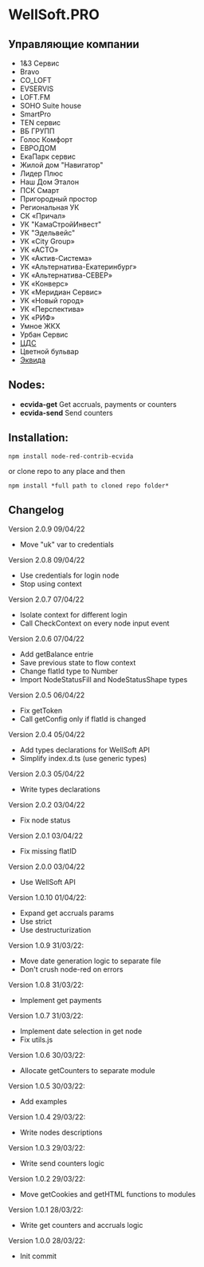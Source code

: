 # WellSoft.PRO

## Управляющие компании

-   1&3 Сервис
-   Bravo
-   CO_LOFT
-   EVSERVIS
-   LOFT.FM
-   SOHO Suite house
-   SmartPro
-   TEN сервис
-   ВБ ГРУПП
-   Голос Комфорт
-   ЕВРОДОМ
-   ЕкаПарк сервис
-   Жилой дом "Навигатор"
-   Лидер Плюс
-   Наш Дом Эталон
-   ПСК Смарт
-   Пригородный простор
-   Региональная УК
-   СК «Причал»
-   УК "КамаСтройИнвест"
-   УК "Эдельвейс"
-   УК «City Group»
-   УК «АСТО»
-   УК «Актив-Система»
-   УК «Альтернатива-Екатеринбург»
-   УК «Альтернатива-СЕВЕР»
-   УК «Конверс»
-   УК «Меридиан Сервис»
-   УК «Новый город»
-   УК «Перспектива»
-   УК «РИФ»
-   Умное ЖКХ
-   Урбан Сервис
-   [ЦДС](https://lk.cds-home.ru)
-   Цветной бульвар
-   [Эквида](https://lkabinet.online)

## Nodes:

-   **ecvida-get** Get accruals, payments or counters
-   **ecvida-send** Send counters

## Installation:

```
npm install node-red-contrib-ecvida
```

or clone repo to any place and then

```
npm install *full path to cloned repo folder*
```

## Changelog

Version 2.0.9 09/04/22

-   Move "uk" var to credentials

Version 2.0.8 09/04/22

-   Use credentials for login node
-   Stop using context

Version 2.0.7 07/04/22

-   Isolate context for different login
-   Call CheckContext on every node input event

Version 2.0.6 07/04/22

-   Add getBalance entrie
-   Save previous state to flow context
-   Change flatId type to Number
-   Import NodeStatusFill and NodeStatusShape types

Version 2.0.5 06/04/22

-   Fix getToken
-   Call getConfig only if flatId is changed

Version 2.0.4 05/04/22

-   Add types declarations for WellSoft API
-   Simplify index.d.ts (use generic types)

Version 2.0.3 05/04/22

-   Write types declarations

Version 2.0.2 03/04/22

-   Fix node status

Version 2.0.1 03/04/22

-   Fix missing flatID

Version 2.0.0 03/04/22

-   Use WellSoft API

Version 1.0.10 01/04/22:

-   Expand get accruals params
-   Use strict
-   Use destructurization

Version 1.0.9 31/03/22:

-   Move date generation logic to separate file
-   Don't crush node-red on errors

Version 1.0.8 31/03/22:

-   Implement get payments

Version 1.0.7 31/03/22:

-   Implement date selection in get node
-   Fix utils.js

Version 1.0.6 30/03/22:

-   Allocate getCounters to separate module

Version 1.0.5 30/03/22:

-   Add examples

Version 1.0.4 29/03/22:

-   Write nodes descriptions

Version 1.0.3 29/03/22:

-   Write send counters logic

Version 1.0.2 29/03/22:

-   Move getCookies and getHTML functions to modules

Version 1.0.1 28/03/22:

-   Write get counters and accruals logic

Version 1.0.0 28/03/22:

-   Init commit
